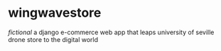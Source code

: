 # wingwavestore
*fictional* a django e-commerce web app that leaps university of seville drone store to the digital world
